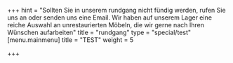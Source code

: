 +++
hint = "Sollten Sie in unserem rundgang nicht fündig werden, rufen Sie uns an oder senden uns eine Email. Wir haben auf unserem Lager eine reiche Auswahl an unrestaurierten Möbeln, die wir gerne nach Ihren Wünschen aufarbeiten"
title = "rundgang"
type = "special/test"
[menu.mainmenu]
title = "TEST"
weight = 5

+++
